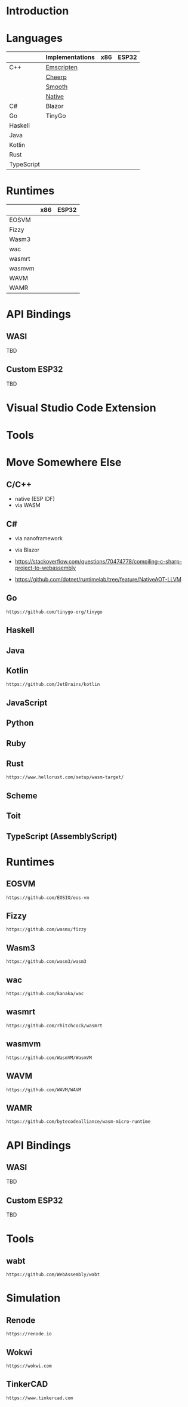 # Introduction

# Languages

|             |Implementations    |x86  |ESP32|
|-------------|-------------------|-----|-----|
|C++          |[Emscripten](lang-c-cpp-emscripten/README.md)|     |     |
|             |[Cheerp](lang-c-cpp-cheerp/README.md)|     |     |
|             |[Smooth](lang-c-cpp-smooth/README.md)|     |     |
|             |[Native](lang-c-cpp-native/README.md)|     |     |
|C#           |Blazor             |     |     |
|Go           |TinyGo             |     |     |
|Haskell      |                   |     |     |
|Java         |                   |     |     |
|Kotlin       |                   |     |     |
|Rust         |                   |     |     |
|TypeScript   |                   |     |     |

# Runtimes

| |x86  |ESP32|
|-|-----|-----|
|EOSVM|||
|Fizzy|||
|Wasm3|||
|wac|||
|wasmrt|||
|wasmvm|||
|WAVM|||
|WAMR|||

# API Bindings

## WASI

TBD

## Custom ESP32

TBD

# Visual Studio Code Extension

# Tools


# Move Somewhere Else

## C/C++

- native (ESP IDF)
- via WASM

## C#

- via nanoframework

- via Blazor

- https://stackoverflow.com/questions/70474778/compiling-c-sharp-project-to-webassembly
- https://github.com/dotnet/runtimelab/tree/feature/NativeAOT-LLVM

## Go

    https://github.com/tinygo-org/tinygo

## Haskell

## Java

## Kotlin

    https://github.com/JetBrains/kotlin

## JavaScript

## Python

## Ruby

## Rust

    https://www.hellorust.com/setup/wasm-target/

## Scheme

## Toit

## TypeScript (AssemblyScript)


# Runtimes

## EOSVM

    https://github.com/EOSIO/eos-vm

## Fizzy

    https://github.com/wasmx/fizzy

## Wasm3

    https://github.com/wasm3/wasm3

## wac

    https://github.com/kanaka/wac

## wasmrt

    https://github.com/rhitchcock/wasmrt

## wasmvm

    https://github.com/WasmVM/WasmVM

## WAVM

    https://github.com/WAVM/WAVM

## WAMR

    https://github.com/bytecodealliance/wasm-micro-runtime

# API Bindings

## WASI

TBD

## Custom ESP32

TBD

# Tools

## wabt

    https://github.com/WebAssembly/wabt

# Simulation

## Renode

    https://renode.io

## Wokwi

    https://wokwi.com

## TinkerCAD

    https://www.tinkercad.com


